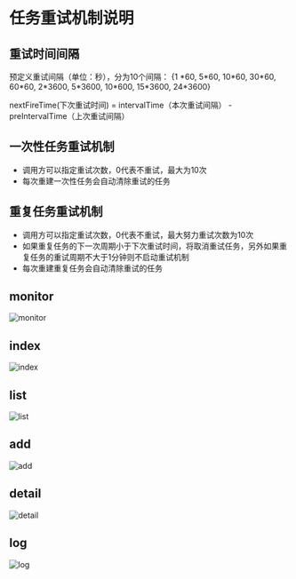 # 任务重试机制说明

## 重试时间间隔
预定义重试间隔（单位：秒），分为10个间隔：
{1 \*60, 5\*60, 10\*60, 30\*60, 60\*60, 2\*3600, 5\*3600, 10\*600, 15\*3600, 24\*3600}

nextFireTime(下次重试时间) = intervalTime（本次重试间隔） - preIntervalTime（上次重试间隔）

## 一次性任务重试机制
- 调用方可以指定重试次数，0代表不重试，最大为10次
- 每次重建一次性任务会自动清除重试的任务

## 重复任务重试机制
- 调用方可以指定重试次数，0代表不重试，最大努力重试次数为10次
- 如果重复任务的下一次周期小于下次重试时间，将取消重试任务，另外如果重复任务的重试周期不大于1分钟则不启动重试机制
- 每次重建重复任务会自动清除重试的任务

## monitor
![monitor](http://blades.img.iusofts.com/job/job-monitor.png)
## index
![index](http://blades.img.iusofts.com/job/job-index.png)
## list
![list](http://blades.img.iusofts.com/job/job-list.png)
## add
![add](http://blades.img.iusofts.com/job/job-add.png)
## detail
![detail](http://blades.img.iusofts.com/job/job-detail.png)
## log
![log](http://blades.img.iusofts.com/job/job-log.png)

